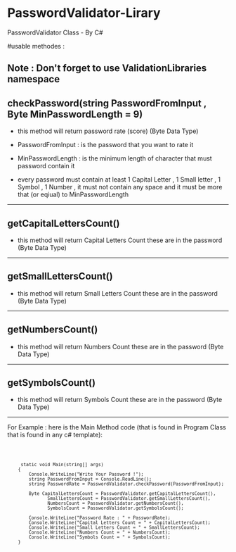 # PasswordValidator-Lirary
PasswordValidator Class - By C#


#usable methodes :

## Note : Don't forget to use ValidationLibraries namespace 

## checkPassword(string PasswordFromInput , Byte MinPasswordLength = 9)
- this method will return password rate (score) (Byte Data Type)
- PasswordFromInput : is the password that you want to rate it
- MinPasswordLength : is the minimum length of character that must password contain it
        
- every password must contain at least 1 Capital Letter , 1 Small letter , 1 Symbol , 1 Number , it must not contain any space
and it must be more that (or eqiual) to MinPasswordLength

<hr>

## getCapitalLettersCount()
- this method will return Capital Letters Count these are in the password (Byte Data Type)

<hr>

## getSmallLettersCount()
- this method will return Small Letters Count these are in the password (Byte Data Type)

<hr>

## getNumbersCount()
- this method will return Numbers Count these are in the password (Byte Data Type)

<hr>

## getSymbolsCount()
- this method will return Symbols Count these are in the password (Byte Data Type)


<hr>

For Example :
here is the Main Method code (that is found in Program Class that is found in any c# template):

<code>
        
        
        
        
        
         static void Main(string[] args)
        {  
            Console.WriteLine("Write Your Password !");
            string PasswordFromInput = Console.ReadLine();
            string PasswordRate = PasswordValidator.checkPassword(PasswordFromInput);

            Byte CapitalLettersCount = PasswordValidator.getCapitalLettersCount(),
                   SmallLettersCount = PasswordValidator.getSmallLettersCount(),
                   NumbersCount = PasswordValidator.getNumbersCount(),
                   SymbolsCount = PasswordValidator.getSymbolsCount();
             
            Console.WriteLine("Password Rate : " + PasswordRate);
            Console.WriteLine("Capital Letters Count = " + CapitalLettersCount);
            Console.WriteLine("Small Letters Count = " + SmallLettersCount);
            Console.WriteLine("Numbers Count = " + NumbersCount);
            Console.WriteLine("Symbols Count = " + SymbolsCount);
        }       
        
        
        
        
        
 <code>
